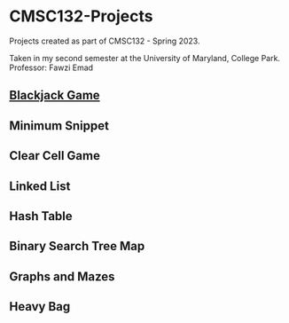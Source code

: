# CMSC132-Projects
Projects created as part of CMSC132 - Spring 2023.  

Taken in my second semester at the University of Maryland, College Park.
Professor: Fawzi Emad

## <a href="https://github.com/rmhopkins4/CMSC132-Projects/tree/main/1%20-%20Blackjack%20Game">Blackjack Game</a>

## Minimum Snippet

## Clear Cell Game

## Linked List

## Hash Table

## Binary Search Tree Map

## Graphs and Mazes

## Heavy Bag
